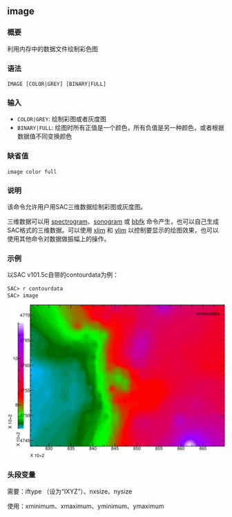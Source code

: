 ## image

### 概要

利用内存中的数据文件绘制彩色图

### 语法

``` {.bash}
IMAGE [COLOR|GREY] [BINARY|FULL]
```

### 输入

- `COLOR|GREY`: 绘制彩图或者灰度图
- `BINARY|FULL`: 绘图时所有正值是一个颜色，所有负值是另一种颜色，或者根据数据值不同变换颜色

### 缺省值

``` {.bash}
image color full
```

### 说明

该命令允许用户用SAC三维数据绘制彩图或灰度图。

三维数据可以用
[spectrogram](/commands/spectrogram.md)、[sonogram](/commands/sonogram.md)
或 [bbfk](/commands/bbfk.md)
命令产生，也可以自己生成SAC格式的三维数据。可以使用
[xlim](/commands/xlim.md) 和 [ylim](/commands/ylim.md)
以控制要显示的绘图效果，也可以 使用其他命令对数据做振幅上的操作。

### 示例

以SAC v101.5c自带的contourdata为例：

``` {.bash}
SAC> r contourdata
SAC> image
```

![image示意图](/figures/image.png)

### 头段变量

需要：iftype （设为“IXYZ”）、nxsize、nysize

使用：xminimum、xmaximum、yminimum、ymaximum
